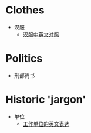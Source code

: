 # Clothes
- 汉服
  - [汉服中英文对照](https://www.crsqa.com/6ey2WlE4/)

# Politics
- 刑部尚书

# Historic 'jargon'
- 单位
  - [工作单位的英文表达](https://blog.csdn.net/icycolawater/article/details/7056934)